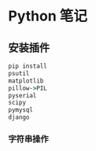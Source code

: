 # Python 笔记

## 安装插件

```cmd
pip install 
psutil
matplotlib
pillow->PIL
pyserial
scipy
pymysql
django
```

### 字符串操作